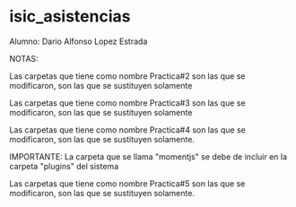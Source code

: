 # isic_asistencias

Alumno: Dario Alfonso Lopez Estrada

NOTAS: 

Las carpetas que tiene como nombre Practica#2 son las que se modificaron, son las que se sustituyen solamente

Las carpetas que tiene como nombre Practica#3 son las que se modificaron, son las que se sustituyen solamente

Las carpetas que tiene como nombre Practica#4 son las que se modificaron, son las que se sustituyen solamente.

IMPORTANTE: La carpeta que se llama "momentjs" se debe de incluir en la carpeta "plugins" del sistema

Las carpetas que tiene como nombre Practica#5 son las que se modificaron, son las que se sustituyen solamente.
